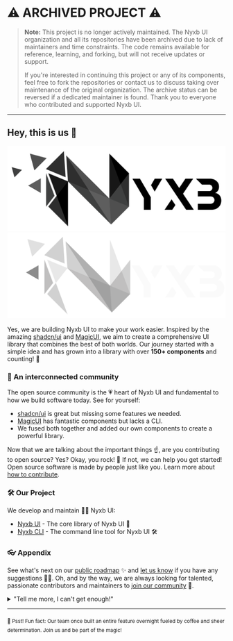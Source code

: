 # ⚠️ ARCHIVED PROJECT ⚠️

> **Note:** This project is no longer actively maintained. The Nyxb UI organization and all its repositories have been archived due to lack of maintainers and time constraints. The code remains available for reference, learning, and forking, but will not receive updates or support.
>
> If you're interested in continuing this project or any of its components, feel free to fork the repositories or contact us to discuss taking over maintenance of the original organization. The archive status can be reversed if a dedicated maintainer is found. Thank you to everyone who contributed and supported Nyxb UI.

---

## Hey, this is us 👋

<p align="center">
<img src="https://raw.githubusercontent.com/nyxb/nyxb/refs/heads/main/images/light.png#gh-light-mode-only">
<img src="https://raw.githubusercontent.com/nyxb/nyxb/refs/heads/main/images/dark.png#gh-dark-mode-only">
</p>

Yes, we are building Nyxb UI to make your work easier. Inspired by the amazing [shadcn/ui](https://github.com/shadcn/ui) and [MagicUI](https://github.com/magicuidesign/magicui), we aim to create a comprehensive UI library that combines the best of both worlds. Our journey started with a simple idea and has grown into a library with over **150+ components** and counting! 🌟

### 🍿 An interconnected community

The open source community is the 💗 heart of Nyxb UI and fundamental to how we build software today. See for yourself:

- [shadcn/ui](https://github.com/shadcn/ui) is great but missing some features we needed.
- [MagicUI](https://github.com/magicuidesign/magicui) has fantastic components but lacks a CLI.
- We fused both together and added our own components to create a powerful library.

Now that we are talking about the important things ☝️, are you contributing to open source? Yes? Okay, you rock! 🎸 If not, we can help you get started! Open source software is made by people just like you. Learn more about [how to contribute](https://github.com/nyxb-ui/ui/blob/main/CONTRIBUTING.md).

### 🛠️ Our Project

We develop and maintain 🧙‍♂️ Nyxb UI:

- [Nyxb UI](https://github.com/nyxb-ui/ui) - The core library of Nyxb UI 💜
- [Nyxb CLI](https://github.com/nyxb-ui/ui/blob/main/packages/cli/README.md) - The command line tool for Nyxb UI 🛠️

### 👓 Appendix

See what's next on our [public roadmap](#) ✨ and [let us know](#) if you have any suggestions 🙇‍♂️. Oh, and by the way, we are always looking for talented, passionate contributors and maintainers to [join our community](#) 🙌.

<details> 
	<summary>"Tell me more, I can't get enough!"</summary>
	<br>
	<ul>
	<li>Nyxb UI is built using powerful 🔨 open source technologies like <a href="https://github.com/reactjs">React</a>, <a href="https://github.com/microsoft/TypeScript">TypeScript</a>, <a href="https://github.com/tailwindlabs/tailwindcss">Tailwind CSS</a>, and <a href="https://github.com/framer/motion">Framer Motion</a> among others.</li>
				<li>The three main benefits of using Nyxb UI are:
			<ul>
				<li>Extensive collection of over 150+ components</li>
				<li>Seamless integration with modern technologies like React, TypeScript, and Tailwind CSS</li>
				<li>Active and supportive open-source community</li>
			</ul>
		</li>
		<li>By the way, our <a href="https://nyxbui.design/docs">documentation</a> 🤓 is also open sourced</li>
	</ul>
</details>

---

<sub>🤫 Psst! Fun fact: Our team once built an entire feature overnight fueled by coffee and sheer determination. Join us and be part of the magic!</sub>

<!--
Made with 🖤
🙇‍♂️🎤⬇️
-->
